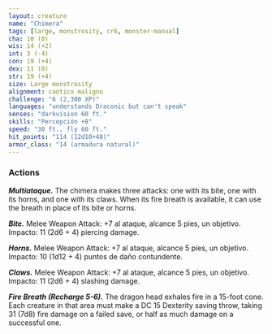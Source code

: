 ```yaml
---
layout: creature
name: "Chimera"
tags: [large, monstrosity, cr6, monster-manual]
cha: 10 (0)
wis: 14 (+2)
int: 3 (-4)
con: 19 (+4)
dex: 11 (0)
str: 19 (+4)
size: Large monstrosity
alignment: caótico maligno
challenge: "6 (2,300 XP)"
languages: "understands Draconic but can't speak"
senses: "darkvision 60 ft."
skills: "Percepción +8"
speed: "30 ft., fly 60 ft."
hit_points: "114 (12d10+48)"
armor_class: "14 (armadura natural)"
---
```


### Actions

***Multiataque.*** The chimera makes three attacks: one with its bite, one with its horns, and one with its claws. When its fire breath is available, it can use the breath in place of its bite or horns.

***Bite.*** Melee Weapon Attack: +7 al ataque, alcance 5 pies, un objetivo. Impacto: 11 (2d6 + 4) piercing damage.

***Horns.*** Melee Weapon Attack: +7 al ataque, alcance 5 pies, un objetivo. Impacto: 10 (1d12 + 4) puntos de daño contundente.

***Claws.*** Melee Weapon Attack: +7 al ataque, alcance 5 pies, un objetivo. Impacto: 11 (2d6 + 4) slashing damage.

***Fire Breath (Recharge 5-6).*** The dragon head exhales fire in a 15-foot cone. Each creature in that area must make a DC 15 Dexterity saving throw, taking 31 (7d8) fire damage on a failed save, or half as much damage on a successful one.